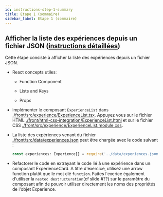 ```yaml
---
id: instructions-step-1-summary
title: Etape 1 (sommaire)
sidebar_label: Etape 1 (sommaire)
---
```


## Afficher la liste des expériences depuis un fichier JSON ([instructions détaillées](./step-1-detailed.md))

Cette étape consiste à afficher la liste des expériences depuis un fichier JSON.

- React concepts utiles:

  - Function Component

  - Lists and Keys

  - Props

- Implémenter le composant `ExperienceList` dans [./front/src/experience/ExperienceList.tsx](./front/src/experience/ExperienceList.tsx). Appuyez vous sur le fichier HTML [./front/html-css-integration/ExperienceList.html](./front/html-css-integration/ExperienceList.html) et sur le fichier CSS [./front/src/experience/ExperienceList.module.css](./front/src/experience/ExperienceList.module.css).

- La liste des expériences venant du fichier [./front/src/data/experiences.json](./front/src/data/experiences.json) peut être chargée avec le code suivant :

  ```typescript
  const experiences: Experience[] = require('../data/experiences.json');
  ```

- Refactorer le code en extrayant le code lié à une expérience dans un composant ExperienceCard. A titre d'exercice, utilisez une arrow function plutôt que le mot clé `function`. Faites l'exerice également d'utiliser la `nested destructuration`(cf slide #??) sur le paramètre du composant afin de pouvoir utiliser directement les noms des propriétés de l'objet Experience.
